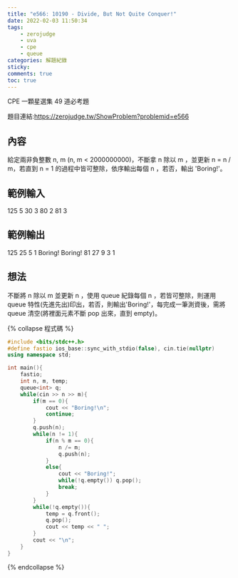 ```yaml
---
title: "e566: 10190 - Divide, But Not Quite Conquer!"
date: 2022-02-03 11:50:34
tags:
    - zerojudge
    - uva
    - cpe
    - queue
categories: 解題紀錄
sticky: 
comments: true
toc: true
---
```

CPE 一顆星選集 49 道必考題
<!--more-->
題目連結:https://zerojudge.tw/ShowProblem?problemid=e566
## 內容
給定兩非負整數 n, m (n, m < 2000000000)，不斷拿 n 除以 m ，並更新 n = n / m，若直到 n = 1 的過程中皆可整除，依序輸出每個 n ，若否，輸出 'Boring!'。
## 範例輸入
125 5
30 3
80 2
81 3
## 範例輸出
125 25 5 1
Boring!
Boring!
81 27 9 3 1
## 想法
不斷將 n 除以 m 並更新 n ，使用 queue 紀錄每個 n ，若皆可整除，則運用 queue 特性(先進先出)印出，若否，則輸出'Boring!'，每完成一筆測資後，需將 queue 清空(將裡面元素不斷 pop 出來，直到 empty)。

{% collapse 程式碼 %}
```cpp
#include <bits/stdc++.h>
#define fastio ios_base::sync_with_stdio(false), cin.tie(nullptr)
using namespace std;

int main(){
    fastio;
    int n, m, temp;
    queue<int> q;
    while(cin >> n >> m){
        if(m == 0){
            cout << "Boring!\n";
            continue;
        }
        q.push(n);
        while(n != 1){
            if(n % m == 0){
                n /= m;
                q.push(n);
            }
            else{
                cout << "Boring!";
                while(!q.empty()) q.pop();
                break;
            }
        }
        while(!q.empty()){
            temp = q.front();
            q.pop();
            cout << temp << " ";
        }
        cout << "\n";
    }
}
```
{% endcollapse %}